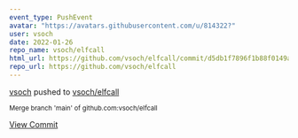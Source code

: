 ```yaml
---
event_type: PushEvent
avatar: "https://avatars.githubusercontent.com/u/814322?"
user: vsoch
date: 2022-01-26
repo_name: vsoch/elfcall
html_url: https://github.com/vsoch/elfcall/commit/d5db1f7896f1b88f0149a692f0c81c5109f9d06c
repo_url: https://github.com/vsoch/elfcall
---
```


<a href='https://github.com/vsoch' target='_blank'>vsoch</a> pushed to <a href='https://github.com/vsoch/elfcall' target='_blank'>vsoch/elfcall</a>

<small>Merge branch 'main' of github.com:vsoch/elfcall</small>

<a href='https://github.com/vsoch/elfcall/commit/d5db1f7896f1b88f0149a692f0c81c5109f9d06c' target='_blank'>View Commit</a>